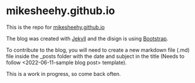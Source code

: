 # mikesheehy.github.io
<p>This is the repo for <a href="http://mikesheehy.github.io">mikesheehy.github.io</a></p>

The blog was created with <a href='/' target='_blank'>Jekyll</a> and the disign is using <a href='/' target='_blank'>Bootstrap</a>.

To contribute to the blog, you will need to create a new markdown file (.md) file inside the _posts folder with the date and subject in the title (Needs to follow <2022-06-11-sample blog post> template).

<p>This is a work in progress, so come back often.</p>
